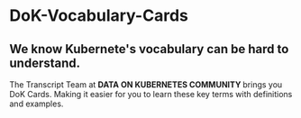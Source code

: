 # DoK-Vocabulary-Cards

## We know Kubernete's vocabulary can be hard to understand.

The Transcript Team at <b>DATA ON KUBERNETES COMMUNITY </b> brings you DoK Cards. Making it easier for you to learn these key terms with definitions and examples.
